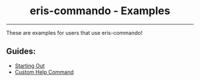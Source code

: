 <h1 align="center">eris-commando - Examples</h1>

------------------

These are examples for users that use eris-commando!

## Guides:
- [Starting Out](https://github.com/auguwu/eris-commando/tree/dev/examples/starting-out)
- [Custom Help Command](https://github.com/auguwu/eris-commando/tree/dev/examples/custom-help-command)